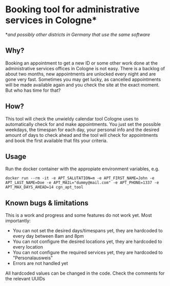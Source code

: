 # Booking tool for administrative services in Cologne*
**and possibly other districts in Germany that use the same software*
## Why?
Booking an appointment to get a new ID or some other work done at the administrative services offices in Cologne is not easy. There is a backlog of about two months, new appointments are unlocked every night and are gone very fast. Sometimes you may get lucky, as cancelled appointments will be made available again and you check the site at the exact moment. But who has time for that?

## How?
This tool will check the unwieldy calendar tool Cologne uses to automatically check for and make appointments. You just set the possible weekdays, the timespan for each day, your personal info and the desired amount of days to check ahead and the tool will check for appointments and book the first available that fits your criteria.

## Usage
Run the docker container with the appropiate environment variables, e.g.

`docker run --rm -it -e APT_SALUTATION=m -e APT_FIRST_NAME=John -e APT_LAST_NAME=Doe -e APT_MAIL="dummy@mail.com" -e APT_PHONE=1337 -e APT_MAX_DAYS_AHEAD=14 cgn_apt_tool`

## Known bugs & limitations
This is a work and progress and some features do not work yet. Most importantly:
- You can not set the desired days/timespans yet, they are hardcoded to every day between 8am and 8pm
- You can not configure the desired locations yet, they are hardcoded to every location
- You can not configure the required services yet, they are hardcoded to "Personalausweis"
- Errors are not handled yet

All hardcoded values can be changed in the code. Check the comments for the relevant UUIDs